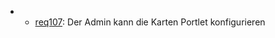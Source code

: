 * * [req107](https://github.com/PolitAktiv/politaktiv-requirements/tree/master/de/requirements/req107/req107.md): Der Admin kann die Karten Portlet konfigurieren